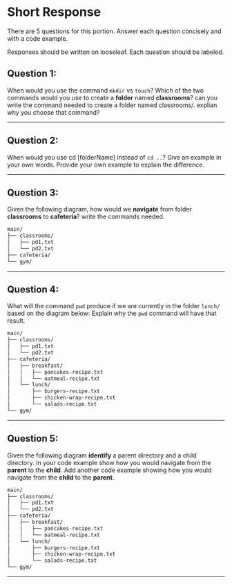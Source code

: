 # Short Response

There are 5 questions for this portion. Answer each question concisely and with a code example.

Responses should be written on looseleaf. Each question should be labeled. 

## Question 1: 

When would you use the command `mkdir` vs `touch`? Which of the two commands would you use to create a **folder** named **classrooms**?  can you write the command needed to create a folder named classrooms/. explian why you choose that command?

---

## Question 2: 

When would you use cd [folderName] instead of `cd ..`? Give an example in your own words. Provide your own example to explain the difference. 

---

## Question 3: 

Given the following diagram, how would we **navigate** from folder **classrooms** to **cafeteria**? write the commands needed.

```bash
main/
├── classrooms/
│   ├── pd1.txt
│   └── pd2.txt
├── cafeteria/
└── gym/
```

---

## Question 4: 

What will the command `pwd` produce if we are currently in the folder `lunch/` based on the diagram below: 
Explain why the `pwd` command will have that result.

```bash
main/
├── classrooms/
│   ├── pd1.txt
│   └── pd2.txt
├── cafeteria/
│   ├── breakfast/
│   │   ├── pancakes-recipe.txt
│   │   └── oatmeal-recipe.txt
│   └── lunch/
│       ├── burgers-recipe.txt
│       ├── chicken-wrap-recipe.txt
│       └── salads-recipe.txt
└── gym/
```

---

## Question 5: 

Given the following diagram **identify** a parent directory and a child directory. In your code example show how you would navigate from the **parent** to the **child**. Add another code example showing how you would navigate from the **child** to the **parent**. 

```bash
main/
├── classrooms/
│   ├── pd1.txt
│   └── pd2.txt
├── cafeteria/
│   ├── breakfast/
│   │   ├── pancakes-recipe.txt
│   │   └── oatmeal-recipe.txt
│   └── lunch/
│       ├── burgers-recipe.txt
│       ├── chicken-wrap-recipe.txt
│       └── salads-recipe.txt
└── gym/
```
---